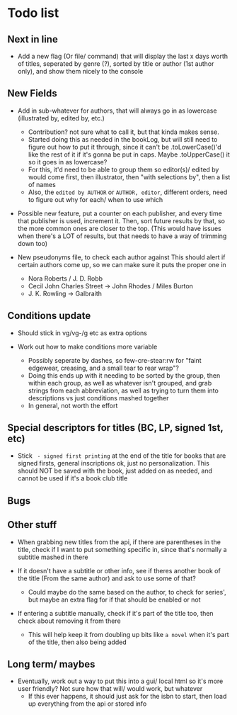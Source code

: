 # Todo list

## Next in line

- Add a new flag (Or file/ command) that will display the last x days worth of titles, seperated by genre (?), sorted by title or author (1st author only), and show them nicely to the console


## New Fields

- Add in sub-whatever for authors, that will always go in as lowercase (illustrated by, edited by, etc.)
    * Contribution? not sure what to call it, but that kinda makes sense.
    * Started doing this as needed in the bookLog, but will still need to figure out how to put it through, since it can't be
      .toLowerCase()'d like the rest of it if it's gonna be put in caps. Maybe .toUpperCase() it so it goes in as lowercase?
    * For this, it'd need to be able to group them so editor(s)/ edited by would come first, then illustrator, then "with selections by", then a list of names
    * Also, the `edited by AUTHOR` or `AUTHOR, editor`, different orders, need to figure out why for each/ when to use which

- Possible new feature, put a counter on each publisher, and every time that publisher is used, increment it.
    Then, sort future results by that, so the more common ones are closer to the top. (This would have issues
    when there's a LOT of results, but that needs to have a way of trimming down too)

- New pseudonyms file, to check each author against
  This should alert if certain authors come up, so we can make sure it puts the proper one in
    * Nora Roberts / J. D. Robb
    * Cecil John Charles Street -> John Rhodes / Miles Burton
    * J. K. Rowling -> Galbraith


## Conditions update

- Should stick in vg/vg-/g etc as extra options

- Work out how to make conditions more variable
    * Possibly seperate by dashes, so few-cre-stear:rw for "faint edgewear, creasing, and a small tear to rear wrap"?
    * Doing this ends up with it needing to be sorted by the group, then within each group, as well as whatever isn't
      grouped, and grab strings from each abbreviation, as well as trying to turn them into descriptions vs just conditions
      mashed together
    * In general, not worth the effort


## Special descriptors for titles (BC, LP, signed 1st, etc)

- Stick ` - signed first printing` at the end of the title for books that are signed
  firsts, general inscriptions ok, just no personalization. This should NOT be saved
  with the book, just added on as needed, and cannot be used if it's a book club title


## Bugs


## Other stuff

- When grabbing new titles from the api, if there are parentheses in the title,
  check if I want to put something specific in, since that's normally a subtitle mashed in there

- If it doesn't have a subtitle or other info, see if theres another book of the title (From the same author) and ask to use some of that?
    * Could maybe do the same based on the author, to check for series', but maybe an extra flag for if that should be enabled or not

- If entering a subtitle manually, check if it's part of the title too, then check about removing it from there
    * This will help keep it from doubling up bits like `a novel` when it's part of the title, then also being added


## Long term/ maybes

- Eventually, work out a way to put this into a gui/ local html so it's more user friendly?
  Not sure how that will/ would work, but whatever
  * If this ever happens, it should just ask for the isbn to start, then load up everything from the api or stored info
